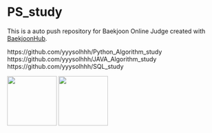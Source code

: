 # PS_study
This is a auto push repository for Baekjoon Online Judge created with [BaekjoonHub](https://github.com/BaekjoonHub/BaekjoonHub).


<p align="left">
  https://github.com/yyysolhhh/Python_Algorithm_study<br>
  https://github.com/yyysolhhh/JAVA_Algorithm_study<br>
  https://github.com/yyysolhhh/SQL_study<br>
</p>
<p align="left">
  <img height="115" src="http://mazassumnida.wtf/api/v2/generate_badge?boj=solbaram"/>
  <img height="115" src="https://leetcard.jacoblin.cool/solbaram?theme=unicorn&radius=10"/>
</p>
